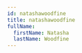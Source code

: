 ```yaml
---
id: natashawoodfine
title: natashawoodfine
fullName:
  firstName: Natasha
  lastName: Woodfine
---
```

